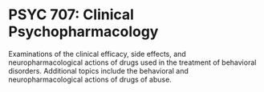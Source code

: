 # PSYC 707: Clinical Psychopharmacology

Examinations of the clinical efficacy, side effects, and neuropharmacological actions of drugs used in the treatment of behavioral disorders. Additional topics include the behavioral and neuropharmacological actions of drugs of abuse.